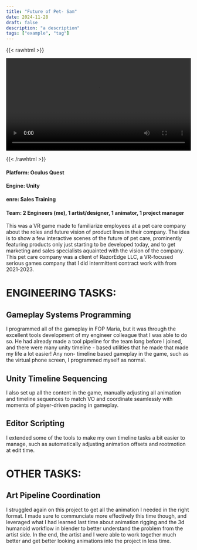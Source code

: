 ```yaml
---
title: "Future of Pet- Sam"
date: 2024-11-28
draft: false
description: "a description"
tags: ["example", "tag"]
---
```


{{< rawhtml >}} 

<video width=100% controls autoplay>
    <source src="/videos/mp4/Future-of-Pet-Sam-small.mp4" type="video/mp4">
    Your browser does not support the video tag.  
</video>

{{< /rawhtml >}}

#### Platform: Oculus Quest
#### Engine: Unity
#### enre: Sales Training
#### Team: 2 Engineers (me), 1 artist/designer, 1 animator, 1 project manager

This was a VR game made to familiarize employees at a pet care company about the roles and future vision of product lines in their company. The idea is to show a few interactive scenes of the future of pet care, prominently featuring products only just starting to be developed today, and to get marketing and sales specialists aquainted with the vision of the company. This pet care company was a client of RazorEdge LLC, a VR-focused serious games company that I did intermittent contract work with from 2021-2023.


# ENGINEERING TASKS:


## Gameplay Systems Programming

I programmed all of the gameplay in FOP Maria, but it was through the excellent tools development of my engineer colleague that I was able to do so. He had already made a tool pipeline for the team long before I joined, and there were many unity timeline - based utilities that he made that made my life a lot easier! Any non- timeline based gameplay in the game, such as the virtual phone screen, I programmed myself as normal.

## Unity Timeline Sequencing

I also set up all the content in the game, manually adjusting all animation and timeline sequences to match VO and coordinate seamlessly with moments of player-driven pacing in gameplay. 

## Editor Scripting

I extended some of the tools to make my own timeline tasks a bit easier to manage, such as automatically adjusting animation offsets and rootmotion at edit time.


# OTHER TASKS:


## Art Pipeline Coordination

I struggled again on this project to get all the animation I needed in the right format. I made sure to communciate more effectively this time though, and leveraged what I had learned last time about animation rigging and the 3d humanoid workflow in blender to better understand the problem from the artist side. In the end, the artist and I were able to work together much better and get better looking animations into the project in less time. 
